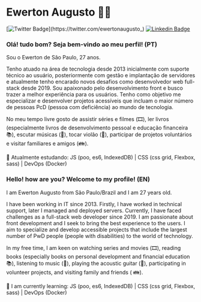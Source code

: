 <!--
### Hi there 👋


**ewerton-augusto/ewerton-augusto** is a ✨ _special_ ✨ repository because its `README.md` (this file) appears on your GitHub profile.

Here are some ideas to get you started:

- 🔭 I’m currently working on ...
- 🌱 I’m currently learning ...
- 👯 I’m looking to collaborate on ...
- 🤔 I’m looking for help with ...
- 💬 Ask me about ...
- 📫 How to reach me: ...
- 😄 Pronouns: ...
- ⚡ Fun fact: ...
-->

# Ewerton Augusto :man_technologist: 

[![Twitter Badge](https://img.shields.io/badge/-Twitter-1ca0f1?style=flat-square&labelColor=1ca0f1&logo=twitter&logoColor=white&link=https://twitter.com/ewertonaugusto_)](https://twitter.com/ewertonaugusto_)
[![Linkedin Badge](https://img.shields.io/badge/-LinkedIn-blue?style=flat-square&logo=Linkedin&logoColor=white&link=https://www.linkedin.com/in/ewerton-augusto)](https://www.linkedin.com/in/ewerton-augusto)

### Olá! tudo bom? Seja bem-vindo ao meu perfil! (PT)

Sou o Ewerton de São Paulo, 27 anos. 

Tenho atuado na área de tecnologia desde 2013 inicialmente com suporte técnico ao usuário, posteriormente com gestão e implantação de servidores e atualmente tenho encarado novos desafios como desenvolvedor web full-stack desde 2019. Sou apaixonado pelo desenvolvimento front e busco trazer a melhor experiência para os usuários. Tenho como objetivo me especializar e desenvolver projetos acessíveis que incluam o maior número de pessoas PcD (pessoa com deficiência) ao mundo de tecnologia.

No meu tempo livre gosto de assistir séries e filmes (🎞️), ler livros (especialmente livros de desenvolvimento pessoal e educação financeira 📚), escutar músicas (🎵), tocar violão (:guitar:), participar de projetos voluntários e visitar familiares e amigos (:family:).

🌱 Atualmente estudando: JS (poo, es6, IndexedDB) | CSS (css grid, Flexbox, sass) | DevOps (Docker)

### Hello! how are you? Welcome to my profile! (EN)

I am Ewerton Augusto from São Paulo/Brazil and I am 27 years old.

I have been working in IT since 2013. Firstly, I have worked in technical support, later I managed and deployed servers. Currently, I have faced challenges as a full-stack web developer since 2019. I am passionate about front development and I seek to bring the best experience to the users. I aim to specialize and develop accessible projects that include the largest number of PwD people (people with disabilities) to the world of technology.

In my free time, I am keen on watching series and movies (🎞️), reading books (especially books on personal development and financial education 📚), listening to music (🎵), playing the acoustic guitar (🎸), participating in volunteer projects, and visiting family and friends ( 👪).

🌱 I am currently learning: JS (poo, es6, IndexedDB) | CSS (css grid, Flexbox, sass) | DevOps (Docker)

